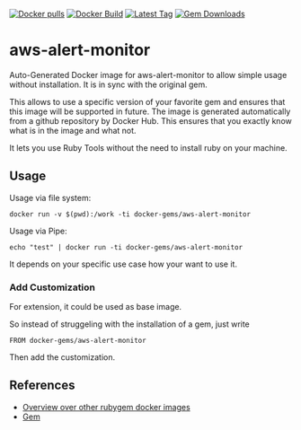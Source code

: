 [![Docker pulls](https://img.shields.io/docker/pulls/rubygem/aws-alert-monitor.svg)](https://hub.docker.com/r/rubygem/aws-alert-monitor/)
[![Docker Build](https://img.shields.io/docker/automated/rubygem/aws-alert-monitor.svg)](https://hub.docker.com/r/rubygem/aws-alert-monitor/)
[![Latest Tag](https://img.shields.io/github/tag/docker-rubygem/aws-alert-monitor.svg)](https://hub.docker.com/r/rubygem/aws-alert-monitor/)
[![Gem Downloads](https://img.shields.io/gem/dt/aws-alert-monitor.svg)](https://rubygems.org/gems/aws-alert-monitor/)
# aws-alert-monitor

Auto-Generated Docker image for aws-alert-monitor to allow simple usage without installation.
It is in sync with the original gem.

This allows to use a specific version of your favorite gem and ensures that this image will be supported in future.
The image is generated automatically from a github repository by Docker Hub.
This ensures that you exactly know what is in the image and what not.

It lets you use Ruby Tools without the need to install ruby on your machine.

## Usage

Usage via file system:

`docker run -v $(pwd):/work -ti docker-gems/aws-alert-monitor`

Usage via Pipe:

`echo "test" | docker run -ti docker-gems/aws-alert-monitor`

It depends on your specific use case how your want to use it.

### Add Customization

For extension, it could be used as base image.

So instead of struggeling with the installation of a gem, just write

`FROM docker-gems/aws-alert-monitor`

Then add the customization.

## References

 - [Overview over other rubygem docker images](https://github.com/thinkbot/docker-rubygem)
 - [Gem](https://rubygems.org/gems/aws-alert-monitor/)
